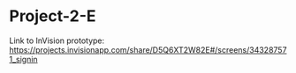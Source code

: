 # Project-2-E

Link to InVision prototype: https://projects.invisionapp.com/share/D5Q6XT2W82E#/screens/343287571_signin
